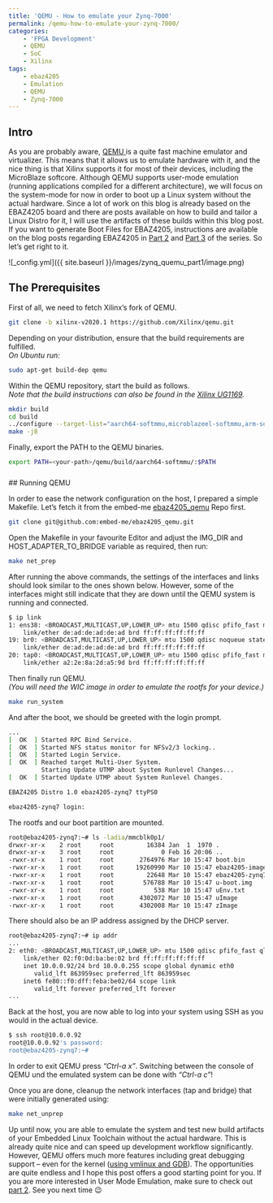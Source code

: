 ```yaml
---
title: 'QEMU - How to emulate your Zynq-7000'
permalink: /qemu-how-to-emulate-your-zynq-7000/
categories:
    - 'FPGA Development'
    - QEMU
    - SoC
    - Xilinx
tags:
    - ebaz4205
    - Emulation
    - QEMU
    - Zynq-7000
---
```


## Intro

As you are probably aware, [QEMU ](https://www.qemu.org/)is a quite fast machine emulator and virtualizer. This means that it allows us to emulate hardware with it, and the nice thing is that Xilinx supports it for most of their devices, including the MicroBlaze softcore. Although QEMU supports user-mode emulation (running applications compiled for a different architecture), we will focus on the system-mode for now in order to boot up a Linux system without the actual hardware. Since a lot of work on this blog is already based on the EBAZ4205 board and there are posts available on how to build and tailor a Linux Distro for it, I will use the artifacts of these builds within this blog post. If you want to generate Boot Files for EBAZ4205, instructions are available on the blog posts regarding EBAZ4205 in [Part 2](https://embed-me.github.io/ebaz4205-recycle-cheap-crypto-miner-part-2/) and [Part 3](https://embed-me.github.io/ebaz4205-recycle-cheap-crypto-miner-part-3/) of the series. So let’s get right to it.

![_config.yml]({{ site.baseurl }}/images/zynq_quemu_part1/image.png)

## The Prerequisites

First of all, we need to fetch Xilinx’s fork of QEMU.

``` bash
git clone -b xilinx-v2020.1 https://github.com/Xilinx/qemu.git
```

Depending on your distribution, ensure that the build requirements are fulfilled.  
*On Ubuntu run:*

``` bash
sudo apt-get build-dep qemu
```

Within the QEMU repository, start the build as follows.  
*Note that the build instructions can also be found in the [Xilinx UG1169](https://www.xilinx.com/support/documentation/sw_manuals/xilinx2019_2/ug1169-xilinx-qemu.pdf).*

``` bash
mkdir build
cd build
../configure --target-list="aarch64-softmmu,microblazeel-softmmu,arm-softmmu" --enable-debug --enable-fdt --enable-sdl
make -j8
```

Finally, export the PATH to the QEMU binaries.

``` bash
export PATH=<your-path>/qemu/build/aarch64-softmmu/:$PATH
```

<div aria-hidden="true" class="wp-block-spacer" style="height:10px"></div>## Running QEMU

In order to ease the network configuration on the host, I prepared a simple Makefile. Let’s fetch it from the embed-me [ebaz4205\_qemu](https://github.com/embed-me/ebaz4205_qemu) Repo first.

``` bash
git clone git@github.com:embed-me/ebaz4205_qemu.git
```

Open the Makefile in your favourite Editor and adjust the IMG\_DIR and HOST\_ADAPTER\_TO\_BRIDGE variable as required, then run:

``` bash
make net_prep
```

After running the above commands, the settings of the interfaces and links should look similar to the ones shown below. However, some of the interfaces might still indicate that they are down until the QEMU system is running and connected.

``` bash
$ ip link
1: ens38: <BROADCAST,MULTICAST,UP,LOWER_UP> mtu 1500 qdisc pfifo_fast master br0 state UP mode DEFAULT group default qlen 1000
    link/ether de:ad:de:ad:de:ad brd ff:ff:ff:ff:ff:ff
19: br0: <BROADCAST,MULTICAST,UP,LOWER_UP> mtu 1500 qdisc noqueue state UP mode DEFAULT group default qlen 1000
    link/ether de:ad:de:ad:de:ad brd ff:ff:ff:ff:ff:ff
20: tap0: <BROADCAST,MULTICAST,UP,LOWER_UP> mtu 1500 qdisc pfifo_fast master br0 state UP mode DEFAULT group default qlen 1000
    link/ether a2:2e:8a:2d:a5:9d brd ff:ff:ff:ff:ff:ff
```

Then finally run QEMU.  
*(You will need the WIC image in order to emulate the rootfs for your device.)*

``` bash
make run_system
```

And after the boot, we should be greeted with the login prompt.

``` bash
...
[  OK  ] Started RPC Bind Service.
[  OK  ] Started NFS status monitor for NFSv2/3 locking..
[  OK  ] Started Login Service.
[  OK  ] Reached target Multi-User System.
         Starting Update UTMP about System Runlevel Changes...
[  OK  ] Started Update UTMP about System Runlevel Changes.

EBAZ4205 Distro 1.0 ebaz4205-zynq7 ttyPS0

ebaz4205-zynq7 login:
```

The rootfs and our boot partition are mounted.

``` bash
root@ebaz4205-zynq7:~# ls -ladia/mmcblk0p1/
drwxr-xr-x    2 root     root         16384 Jan  1  1970 .
drwxr-xr-x    3 root     root             0 Feb 16 20:06 ..
-rwxr-xr-x    1 root     root       2764976 Mar 10 15:47 boot.bin
-rwxr-xr-x    1 root     root      19260990 Mar 10 15:47 ebaz4205-image-standard-ebaz4205-zynq7.cpio.gz.u-boot
-rwxr-xr-x    1 root     root         22648 Mar 10 15:47 ebaz4205-zynq7.dtb
-rwxr-xr-x    1 root     root        576788 Mar 10 15:47 u-boot.img
-rwxr-xr-x    1 root     root           538 Mar 10 15:47 uEnv.txt
-rwxr-xr-x    1 root     root       4302072 Mar 10 15:47 uImage
-rwxr-xr-x    1 root     root       4302008 Mar 10 15:47 zImage
```

There should also be an IP address assigned by the DHCP server.

``` bash
root@ebaz4205-zynq7:~# ip addr     
...
2: eth0: <BROADCAST,MULTICAST,UP,LOWER_UP> mtu 1500 qdisc pfifo_fast qlen 1000
    link/ether 02:f0:0d:ba:be:02 brd ff:ff:ff:ff:ff:ff
    inet 10.0.0.92/24 brd 10.0.0.255 scope global dynamic eth0
       valid_lft 863959sec preferred_lft 863959sec
    inet6 fe80::f0:dff:feba:be02/64 scope link
       valid_lft forever preferred_lft forever
...
```

Back at the host, you are now able to log into your system using SSH as you would in the actual device.

``` bash
$ ssh root@10.0.0.92
root@10.0.0.92's password:
root@ebaz4205-zynq7:~#
```

In order to exit QEMU press *“Ctrl-a x”*. Switching between the console of QEMU und the emulated system can be done with *“Ctrl-a c”*!

Once you are done, cleanup the network interfaces (tap and bridge) that were initially generated using:

``` bash
make net_unprep
```

Up until now, you are able to emulate the system and test new build artifacts of your Embedded Linux Toolchain without the actual hardware. This is already quite nice and can speed up development workflow significantly. However, QEMU offers much more features including great debugging support – even for the kernel ([using vmlinux and GDB](https://qemu-project.gitlab.io/qemu/system/gdb.html)). The opportunities are quite endless and I hope this post offers a good starting point for you. If you are more interested in User Mode Emulation, make sure to check out [part 2](https://embed-me.github.io/qemu-how-to-emulate-your-zynq-7000-part-2/). See you next time 😉
